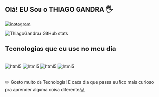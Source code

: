 ## Olá! EU Sou o THIAGO GANDRA 🖐️

[![instagram](https://img.shields.io/badge/Instagram-E4405F?style=for-the-badge&logo=instagram&logoColor=white)](https://instagram.com/Mlk_gandra)

![ThiagoGandraa  GitHub stats](https://github-readme-stats.vercel.app/api?username=ThiagoGandraa&show_icons=true&theme=tokyonight)

## Tecnologias que eu uso no meu dia

<div style="display :inline_block"></br>
 <img align="center" alt="html5" src="https://img.shields.io/badge/HTML5-E34F26?style=for-the-badge&logo=html5&logoColor=white">
 <img align="center" alt="html5" src="https://img.shields.io/badge/CSS3-1572B6?style=for-the-badge&logo=css3&logoColor=white">
 <img align="center" alt="html5" src="https://img.shields.io/badge/JavaScript-F7DF1E?style=for-the-badge&logo=javascript&logoColor=black">
 <img align="center" alt="html5" src="https://img.shields.io/badge/React-20232A?style=for-the-badge&logo=react&logoColor=61DAFB">
 </div>
    <br></br>
 ✏️ Gosto muito de Tecnologia! E cada dia que passa eu fico mais curioso pra aprender alguma coisa diferente.💻
